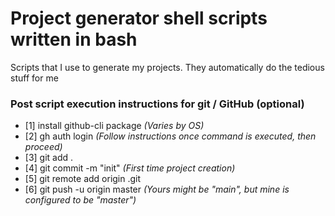 # Project generator shell scripts written in bash

Scripts that I use to generate my projects. They automatically do the tedious stuff for me

### Post script execution instructions for git / GitHub (optional)

- [1] install github-cli package _(Varies by OS)_
- [2] gh auth login _(Follow instructions once command is executed, then proceed)_
- [3] git add .
- [4] git commit -m "init" _(First time project creation)_
- [5] git remote add origin _<url>_.git
- [6] git push -u origin master _(Yours might be "main", but mine is configured to be "master")_
